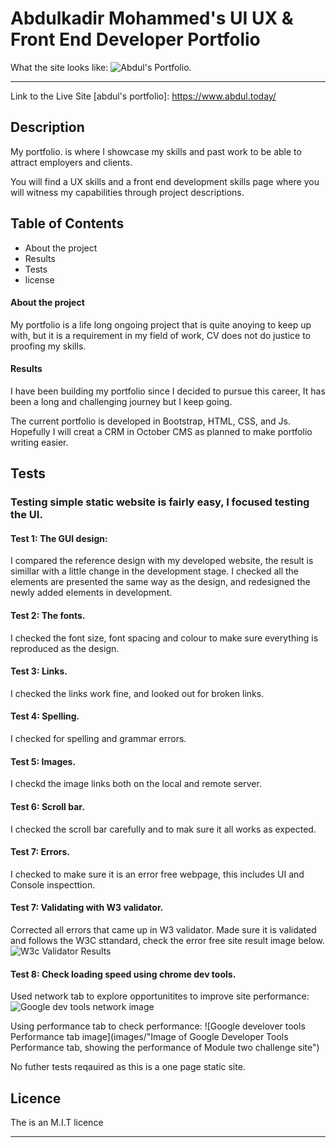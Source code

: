 # Abdulkadir Mohammed's UI UX & Front End Developer Portfolio
 
 What the site looks like:
![Abdul's Portfolio.](images/ "Site screenshot")
- - - 
Link to the Live Site
[abdul's portfolio]: https://www.abdul.today/ 

## Description

My portfolio. is where I showcase my skills and past work to be able to attract employers and clients.

You will find a UX skills and a front end development skills page where you will witness my capabilities through project descriptions.


## Table of Contents

* About the project
* Results
* Tests
* license


#### About the project
My portfolio is a life long ongoing project that is quite anoying to keep up with, but it is a requirement in my field of work, CV does not do justice to proofing my skills.

#### Results
I have been building my portfolio since I decided to pursue this career, It has been a long and challenging journey but I keep going.

The current portfolio is developed in Bootstrap, HTML, CSS, and Js. Hopefully I will creat a CRM in October CMS as planned to make portfolio writing easier.

## Tests
### Testing simple static website is fairly easy, I focused testing the UI.
#### Test 1: The GUI design:
I compared the reference design with my developed website, the result is simillar with a little change in the development stage.
I checked all the elements are presented the same way as the design, and redesigned the newly added elements in development.

#### Test 2: The fonts.
I checked the font size, font spacing and colour to make sure everything is reproduced as the design. 

#### Test 3: Links.
I checked the links work fine, and looked out for broken links.

#### Test 4: Spelling.
I checked for spelling and grammar errors.

#### Test 5: Images.
I checkd the image links both on the local and remote server.

#### Test 6: Scroll bar.
I checked the scroll bar carefully and to mak sure it all works as expected.

#### Test 7: Errors.
I checked to make sure it is an error free webpage, this includes UI and Console inspecttion.

#### Test 7: Validating with W3 validator.
Corrected all errors that came up in W3 validator.
Made sure it is validated and follows the W3C sttandard, check the error free site result image below.
![W3c Validator Results](images/ "image of W3c test result showing a clean valid site.")

#### Test 8: Check loading speed using chrome dev tools.
Used network tab to explore opportunitites to improve site performance:
![Google dev tools network image](images/ "Image of Google Developer Tools Networks tab, showing Module two challenge site netowkr load time and other elements")

Using performance tab to check performance:
![Google develover tools Performance tab image](images/"Image of Google Developer Tools Performance tab, showing the performance of Module two challenge site")

No futher tests reqauired as this is a one page static site.

## Licence

The is an M.I.T licence

---


